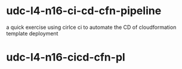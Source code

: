 # udc-l4-n16-ci-cd-cfn-pipeline
a quick exercise using cirlce ci to automate the CD of cloudformation template deployment
# udc-l4-n16-cicd-cfn-pl
